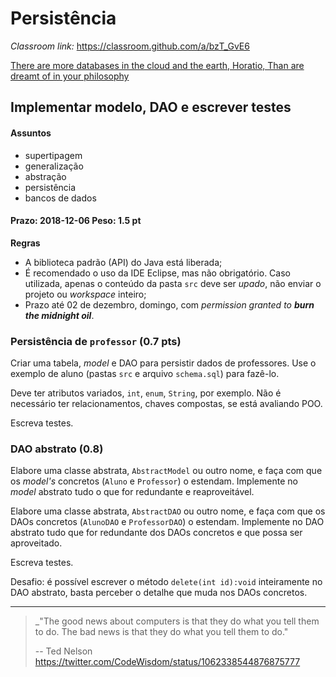 # Persistência

_Classroom link:_ <https://classroom.github.com/a/bzT_GvE6>

[There are more databases in the cloud and the earth, Horatio, Than are dreamt of in your philosophy](https://www.youtube.com/watch?v=bSAc56YCOaE)

## Implementar modelo, DAO e escrever testes

#### Assuntos

- supertipagem
- generalização
- abstração
- persistência
- bancos de dados

#### Prazo: 2018-12-06 Peso: 1.5 pt

**Regras**

* A biblioteca padrão (API) do Java está liberada;
* É recomendado o uso da IDE Eclipse, mas não obrigatório. Caso utilizada, apenas o conteúdo da pasta `src` deve ser _upado_, não enviar o projeto ou _workspace_ inteiro;
* Prazo até 02 de dezembro, domingo, com _permission granted to **burn the midnight oil**_.

### Persistência de `professor` (0.7 pts)

Criar uma tabela, _model_ e DAO para persistir dados de professores. Use o exemplo de aluno (pastas `src` e arquivo `schema.sql`) para fazê-lo.

Deve ter atributos variados, `int`, `enum`, `String`, por exemplo. Não é necessário ter relacionamentos, chaves compostas, se está avaliando POO.

Escreva testes.

### DAO abstrato (0.8)

Elabore uma classe abstrata, `AbstractModel` ou outro nome, e faça com que os _model's_ concretos (`Aluno` e `Professor`) o estendam. Implemente no _model_ abstrato tudo o que for redundante e reaproveitável.

Elabore uma classe abstrata, `AbstractDAO` ou outro nome, e faça com que os DAOs concretos (`AlunoDAO` e `ProfessorDAO`) o estendam. Implemente no DAO abstrato tudo que for redundante dos DAOs concretos e que possa ser aproveitado.

Escreva testes.

Desafio: é possível escrever o método `delete(int id):void` inteiramente no DAO abstrato, basta perceber o detalhe que muda nos DAOs concretos.

* * *

> _"The good news about computers is that they do what you tell them to do. The bad news is that they do what you tell them to do."
>
> -- Ted Nelson <https://twitter.com/CodeWisdom/status/1062338544876875777>
